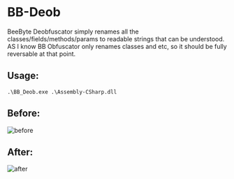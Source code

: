 # BB-Deob
BeeByte Deobfuscator simply renames all the classes/fields/methods/params to readable strings that can be understood.
AS I know BB Obfuscator only renames classes and etc, so it should be fully reversable at that point.

## Usage:
`.\BB_Deob.exe .\Assembly-CSharp.dll`
## Before:
![before](https://cdn.discordapp.com/attachments/595569609885745155/596706307021471783/unknown.png "Before SS")

## After:
![after](https://cdn.discordapp.com/attachments/595569609885745155/596706394607058973/unknown.png "After SS")
